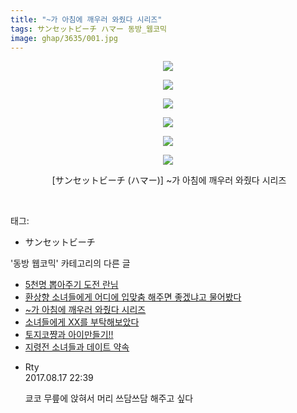 ```yaml
---
title: "~가 아침에 깨우러 와줬다 시리즈"
tags: サンセットビーチ ハマー 동방_웹코믹
image: ghap/3635/001.jpg
---
```

<div class="article">
<p style="text-align: center; clear: none; float: none;"><img src="{{ site.nasurl }}/ghap/3635/001.jpg"/></p>
<p style="text-align: center; clear: none; float: none;"><img src="{{ site.nasurl }}/ghap/3635/002.jpg"/></p>
<p style="text-align: center; clear: none; float: none;"><img src="{{ site.nasurl }}/ghap/3635/003.jpg"/></p>
<p style="text-align: center; clear: none; float: none;"><img src="{{ site.nasurl }}/ghap/3635/004.jpg"/></p>
<p style="text-align: center; clear: none; float: none;"><img src="{{ site.nasurl }}/ghap/3635/005.jpg"/></p>
<p style="text-align: center; clear: none; float: none;"><img src="{{ site.nasurl }}/ghap/3635/006.jpg"/></p>
<p style="text-align: center; clear: none; float: none;"> [サンセットビーチ (ハマー)] ~가 아침에 깨우러 와줬다 시리즈</p>
<p><br/></p>
</div><div class="tagTrail">
<p>태그: </p>
<ul>
<li>サンセットビーチ</li>
</ul>
</div><div class="another">
<p>'동방 웹코믹' 카테고리의 다른 글</p>
<ul>
<li><a href="/2017-08-10-ghap_3637">5천명 뽑아주기 도전 란님</a></li>
<li><a href="/2017-08-10-ghap_3636">환상향 소녀들에게 어디에 입맞춤 해주면 좋겠냐고 물어봤다</a></li>
<li><a href="/2017-08-10-ghap_3635">~가 아침에 깨우러 와줬다 시리즈</a></li>
<li><a href="/2017-08-10-ghap_3634">소녀들에게 XX를 부탁해보았다</a></li>
<li><a href="/2017-08-10-ghap_3633">토지코쨩과 아이만들기!!</a></li>
<li><a href="/2017-08-10-ghap_3632">지령전 소녀들과 데이트 약속</a></li>
</ul>
</div><div class="cb_module cb_fluid">
<div class="cb_wrt cb_profile">
<div class="comment">
<ul>
<li class="cb_thumb_off" id="comment15062354">
<div class="cb_comment_area">
<div class="cb_info_area">
<div class="cb_section">
<span class="cb_nick_name">Rty</span>
</div>
<div class="cb_section">
<span class="cb_date">2017.08.17 22:39 </span>
</div>
</div>
<div class="cb_dsc_comment">
<p class="cb_dsc">
											쿄코 무릎에 앉혀서 머리 쓰담쓰담 해주고 싶다
										</p>
</div>
</div></li>
</ul>
</div>
</div><!-- commentList close -->
</div>